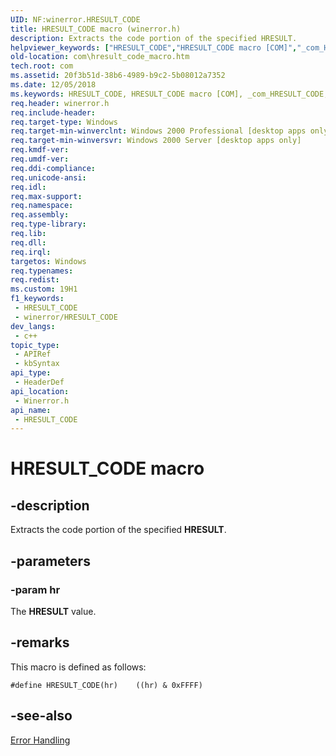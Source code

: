 ```yaml
---
UID: NF:winerror.HRESULT_CODE
title: HRESULT_CODE macro (winerror.h)
description: Extracts the code portion of the specified HRESULT.
helpviewer_keywords: ["HRESULT_CODE","HRESULT_CODE macro [COM]","_com_HRESULT_CODE","com.hresult_code","com.hresult_code_macro","winerror/HRESULT_CODE"]
old-location: com\hresult_code_macro.htm
tech.root: com
ms.assetid: 20f3b51d-38b6-4989-b9c2-5b08012a7352
ms.date: 12/05/2018
ms.keywords: HRESULT_CODE, HRESULT_CODE macro [COM], _com_HRESULT_CODE, com.hresult_code, com.hresult_code_macro, winerror/HRESULT_CODE
req.header: winerror.h
req.include-header: 
req.target-type: Windows
req.target-min-winverclnt: Windows 2000 Professional [desktop apps only]
req.target-min-winversvr: Windows 2000 Server [desktop apps only]
req.kmdf-ver: 
req.umdf-ver: 
req.ddi-compliance: 
req.unicode-ansi: 
req.idl: 
req.max-support: 
req.namespace: 
req.assembly: 
req.type-library: 
req.lib: 
req.dll: 
req.irql: 
targetos: Windows
req.typenames: 
req.redist: 
ms.custom: 19H1
f1_keywords:
 - HRESULT_CODE
 - winerror/HRESULT_CODE
dev_langs:
 - c++
topic_type:
 - APIRef
 - kbSyntax
api_type:
 - HeaderDef
api_location:
 - Winerror.h
api_name:
 - HRESULT_CODE
---
```


# HRESULT_CODE macro


## -description

Extracts the code portion of the specified <b>HRESULT</b>.

## -parameters

### -param hr

The <b>HRESULT</b> value.

## -remarks

This macro is defined as follows:


``` syntax
#define HRESULT_CODE(hr)    ((hr) & 0xFFFF)
```


## -see-also

<a href="/windows/desktop/com/error-handling-in-com">Error Handling</a>
